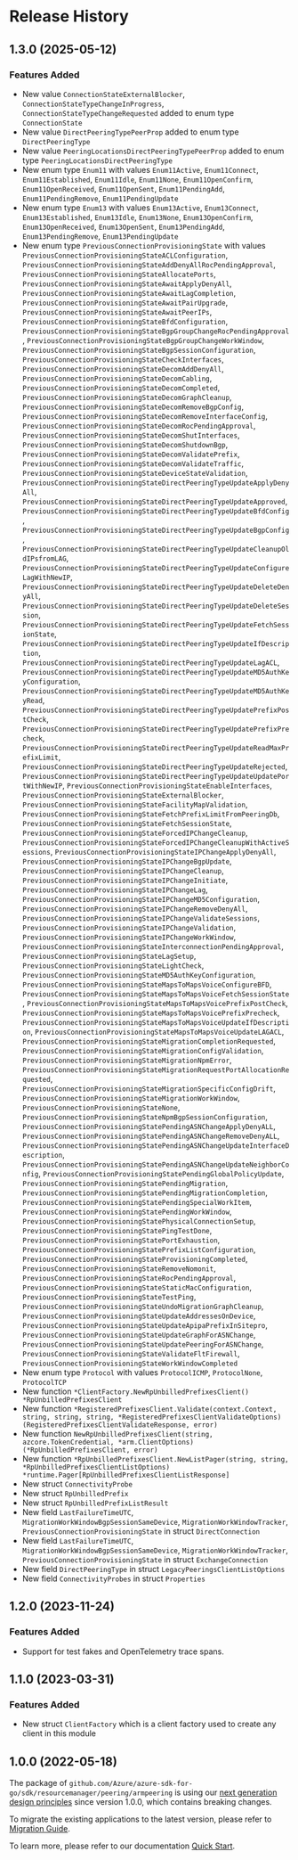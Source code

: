 # Release History

## 1.3.0 (2025-05-12)
### Features Added

- New value `ConnectionStateExternalBlocker`, `ConnectionStateTypeChangeInProgress`, `ConnectionStateTypeChangeRequested` added to enum type `ConnectionState`
- New value `DirectPeeringTypePeerProp` added to enum type `DirectPeeringType`
- New value `PeeringLocationsDirectPeeringTypePeerProp` added to enum type `PeeringLocationsDirectPeeringType`
- New enum type `Enum11` with values `Enum11Active`, `Enum11Connect`, `Enum11Established`, `Enum11Idle`, `Enum11None`, `Enum11OpenConfirm`, `Enum11OpenReceived`, `Enum11OpenSent`, `Enum11PendingAdd`, `Enum11PendingRemove`, `Enum11PendingUpdate`
- New enum type `Enum13` with values `Enum13Active`, `Enum13Connect`, `Enum13Established`, `Enum13Idle`, `Enum13None`, `Enum13OpenConfirm`, `Enum13OpenReceived`, `Enum13OpenSent`, `Enum13PendingAdd`, `Enum13PendingRemove`, `Enum13PendingUpdate`
- New enum type `PreviousConnectionProvisioningState` with values `PreviousConnectionProvisioningStateACLConfiguration`, `PreviousConnectionProvisioningStateAddDenyAllRocPendingApproval`, `PreviousConnectionProvisioningStateAllocatePorts`, `PreviousConnectionProvisioningStateAwaitApplyDenyAll`, `PreviousConnectionProvisioningStateAwaitLagCompletion`, `PreviousConnectionProvisioningStateAwaitPairUpgrade`, `PreviousConnectionProvisioningStateAwaitPeerIPs`, `PreviousConnectionProvisioningStateBfdConfiguration`, `PreviousConnectionProvisioningStateBgpGroupChangeRocPendingApproval`, `PreviousConnectionProvisioningStateBgpGroupChangeWorkWindow`, `PreviousConnectionProvisioningStateBgpSessionConfiguration`, `PreviousConnectionProvisioningStateCheckInterfaces`, `PreviousConnectionProvisioningStateDecomAddDenyAll`, `PreviousConnectionProvisioningStateDecomCabling`, `PreviousConnectionProvisioningStateDecomCompleted`, `PreviousConnectionProvisioningStateDecomGraphCleanup`, `PreviousConnectionProvisioningStateDecomRemoveBgpConfig`, `PreviousConnectionProvisioningStateDecomRemoveInterfaceConfig`, `PreviousConnectionProvisioningStateDecomRocPendingApproval`, `PreviousConnectionProvisioningStateDecomShutInterfaces`, `PreviousConnectionProvisioningStateDecomShutdownBgp`, `PreviousConnectionProvisioningStateDecomValidatePrefix`, `PreviousConnectionProvisioningStateDecomValidateTraffic`, `PreviousConnectionProvisioningStateDeviceStateValidation`, `PreviousConnectionProvisioningStateDirectPeeringTypeUpdateApplyDenyAll`, `PreviousConnectionProvisioningStateDirectPeeringTypeUpdateApproved`, `PreviousConnectionProvisioningStateDirectPeeringTypeUpdateBfdConfig`, `PreviousConnectionProvisioningStateDirectPeeringTypeUpdateBgpConfig`, `PreviousConnectionProvisioningStateDirectPeeringTypeUpdateCleanupOldIPsfromLAG`, `PreviousConnectionProvisioningStateDirectPeeringTypeUpdateConfigureLagWithNewIP`, `PreviousConnectionProvisioningStateDirectPeeringTypeUpdateDeleteDenyAll`, `PreviousConnectionProvisioningStateDirectPeeringTypeUpdateDeleteSession`, `PreviousConnectionProvisioningStateDirectPeeringTypeUpdateFetchSessionState`, `PreviousConnectionProvisioningStateDirectPeeringTypeUpdateIfDescription`, `PreviousConnectionProvisioningStateDirectPeeringTypeUpdateLagACL`, `PreviousConnectionProvisioningStateDirectPeeringTypeUpdateMD5AuthKeyConfiguration`, `PreviousConnectionProvisioningStateDirectPeeringTypeUpdateMD5AuthKeyRead`, `PreviousConnectionProvisioningStateDirectPeeringTypeUpdatePrefixPostCheck`, `PreviousConnectionProvisioningStateDirectPeeringTypeUpdatePrefixPrecheck`, `PreviousConnectionProvisioningStateDirectPeeringTypeUpdateReadMaxPrefixLimit`, `PreviousConnectionProvisioningStateDirectPeeringTypeUpdateRejected`, `PreviousConnectionProvisioningStateDirectPeeringTypeUpdateUpdatePortWithNewIP`, `PreviousConnectionProvisioningStateEnableInterfaces`, `PreviousConnectionProvisioningStateExternalBlocker`, `PreviousConnectionProvisioningStateFacilityMapValidation`, `PreviousConnectionProvisioningStateFetchPrefixLimitFromPeeringDb`, `PreviousConnectionProvisioningStateFetchSessionState`, `PreviousConnectionProvisioningStateForcedIPChangeCleanup`, `PreviousConnectionProvisioningStateForcedIPChangeCleanupWithActiveSessions`, `PreviousConnectionProvisioningStateIPChangeApplyDenyAll`, `PreviousConnectionProvisioningStateIPChangeBgpUpdate`, `PreviousConnectionProvisioningStateIPChangeCleanup`, `PreviousConnectionProvisioningStateIPChangeInitiate`, `PreviousConnectionProvisioningStateIPChangeLag`, `PreviousConnectionProvisioningStateIPChangeMD5Configuration`, `PreviousConnectionProvisioningStateIPChangeRemoveDenyAll`, `PreviousConnectionProvisioningStateIPChangeValidateSessions`, `PreviousConnectionProvisioningStateIPChangeValidation`, `PreviousConnectionProvisioningStateIPChangeWorkWindow`, `PreviousConnectionProvisioningStateInterconnectionPendingApproval`, `PreviousConnectionProvisioningStateLagSetup`, `PreviousConnectionProvisioningStateLightCheck`, `PreviousConnectionProvisioningStateMD5AuthKeyConfiguration`, `PreviousConnectionProvisioningStateMapsToMapsVoiceConfigureBFD`, `PreviousConnectionProvisioningStateMapsToMapsVoiceFetchSessionState`, `PreviousConnectionProvisioningStateMapsToMapsVoicePrefixPostCheck`, `PreviousConnectionProvisioningStateMapsToMapsVoicePrefixPrecheck`, `PreviousConnectionProvisioningStateMapsToMapsVoiceUpdateIfDescription`, `PreviousConnectionProvisioningStateMapsToMapsVoiceUpdateLAGACL`, `PreviousConnectionProvisioningStateMigrationCompletionRequested`, `PreviousConnectionProvisioningStateMigrationConfigValidation`, `PreviousConnectionProvisioningStateMigrationNpmError`, `PreviousConnectionProvisioningStateMigrationRequestPortAllocationRequested`, `PreviousConnectionProvisioningStateMigrationSpecificConfigDrift`, `PreviousConnectionProvisioningStateMigrationWorkWindow`, `PreviousConnectionProvisioningStateNone`, `PreviousConnectionProvisioningStateNpmBgpSessionConfiguration`, `PreviousConnectionProvisioningStatePendingASNChangeApplyDenyALL`, `PreviousConnectionProvisioningStatePendingASNChangeRemoveDenyALL`, `PreviousConnectionProvisioningStatePendingASNChangeUpdateInterfaceDescription`, `PreviousConnectionProvisioningStatePendingASNChangeUpdateNeighborConfig`, `PreviousConnectionProvisioningStatePendingGlobalPolicyUpdate`, `PreviousConnectionProvisioningStatePendingMigration`, `PreviousConnectionProvisioningStatePendingMigrationCompletion`, `PreviousConnectionProvisioningStatePendingSpecialWorkItem`, `PreviousConnectionProvisioningStatePendingWorkWindow`, `PreviousConnectionProvisioningStatePhysicalConnectionSetup`, `PreviousConnectionProvisioningStatePingTestDone`, `PreviousConnectionProvisioningStatePortExhaustion`, `PreviousConnectionProvisioningStatePrefixListConfiguration`, `PreviousConnectionProvisioningStateProvisioningCompleted`, `PreviousConnectionProvisioningStateRemoveNomonit`, `PreviousConnectionProvisioningStateRocPendingApproval`, `PreviousConnectionProvisioningStateStaticMacConfiguration`, `PreviousConnectionProvisioningStateTestPing`, `PreviousConnectionProvisioningStateUndoMigrationGraphCleanup`, `PreviousConnectionProvisioningStateUpdateAddressesOnDevice`, `PreviousConnectionProvisioningStateUpdateApipaPrefixInSitepro`, `PreviousConnectionProvisioningStateUpdateGraphForASNChange`, `PreviousConnectionProvisioningStateUpdatePeeringForASNChange`, `PreviousConnectionProvisioningStateValidateFltFirewall`, `PreviousConnectionProvisioningStateWorkWindowCompleted`
- New enum type `Protocol` with values `ProtocolICMP`, `ProtocolNone`, `ProtocolTCP`
- New function `*ClientFactory.NewRpUnbilledPrefixesClient() *RpUnbilledPrefixesClient`
- New function `*RegisteredPrefixesClient.Validate(context.Context, string, string, string, *RegisteredPrefixesClientValidateOptions) (RegisteredPrefixesClientValidateResponse, error)`
- New function `NewRpUnbilledPrefixesClient(string, azcore.TokenCredential, *arm.ClientOptions) (*RpUnbilledPrefixesClient, error)`
- New function `*RpUnbilledPrefixesClient.NewListPager(string, string, *RpUnbilledPrefixesClientListOptions) *runtime.Pager[RpUnbilledPrefixesClientListResponse]`
- New struct `ConnectivityProbe`
- New struct `RpUnbilledPrefix`
- New struct `RpUnbilledPrefixListResult`
- New field `LastFailureTimeUTC`, `MigrationWorkWindowBgpSessionSameDevice`, `MigrationWorkWindowTracker`, `PreviousConnectionProvisioningState` in struct `DirectConnection`
- New field `LastFailureTimeUTC`, `MigrationWorkWindowBgpSessionSameDevice`, `MigrationWorkWindowTracker`, `PreviousConnectionProvisioningState` in struct `ExchangeConnection`
- New field `DirectPeeringType` in struct `LegacyPeeringsClientListOptions`
- New field `ConnectivityProbes` in struct `Properties`


## 1.2.0 (2023-11-24)
### Features Added

- Support for test fakes and OpenTelemetry trace spans.


## 1.1.0 (2023-03-31)
### Features Added

- New struct `ClientFactory` which is a client factory used to create any client in this module


## 1.0.0 (2022-05-18)

The package of `github.com/Azure/azure-sdk-for-go/sdk/resourcemanager/peering/armpeering` is using our [next generation design principles](https://azure.github.io/azure-sdk/general_introduction.html) since version 1.0.0, which contains breaking changes.

To migrate the existing applications to the latest version, please refer to [Migration Guide](https://aka.ms/azsdk/go/mgmt/migration).

To learn more, please refer to our documentation [Quick Start](https://aka.ms/azsdk/go/mgmt).